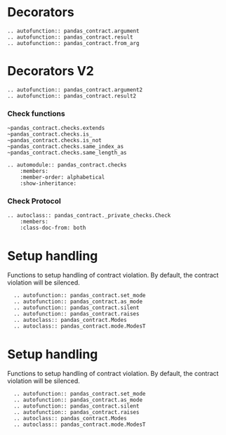 
# Decorators
```{eval-rst}
.. autofunction:: pandas_contract.argument
.. autofunction:: pandas_contract.result
.. autofunction:: pandas_contract.from_arg
```
# Decorators V2
```{eval-rst}
.. autofunction:: pandas_contract.argument2
.. autofunction:: pandas_contract.result2
```
### Check functions
```{autodoc2-summary}
~pandas_contract.checks.extends
~pandas_contract.checks.is_
~pandas_contract.checks.is_not
~pandas_contract.checks.same_index_as
~pandas_contract.checks.same_length_as
```

```{eval-rst}
.. automodule:: pandas_contract.checks
    :members:
    :member-order: alphabetical
    :show-inheritance:
```

### Check Protocol
```{eval-rst}
.. autoclass:: pandas_contract._private_checks.Check
    :members:
    :class-doc-from: both
```

# Setup handling
Functions to setup handling of contract violation.
By default, the contract violation will be silenced.

```{eval-rst}
  .. autofunction:: pandas_contract.set_mode
  .. autofunction:: pandas_contract.as_mode
  .. autofunction:: pandas_contract.silent
  .. autofunction:: pandas_contract.raises
  .. autoclass:: pandas_contract.Modes
  .. autoclass:: pandas_contract.mode.ModesT

```



# Setup handling
Functions to setup handling of contract violation.
By default, the contract violation will be silenced.

```{eval-rst}
  .. autofunction:: pandas_contract.set_mode
  .. autofunction:: pandas_contract.as_mode
  .. autofunction:: pandas_contract.silent
  .. autofunction:: pandas_contract.raises
  .. autoclass:: pandas_contract.Modes
  .. autoclass:: pandas_contract.mode.ModesT

```
